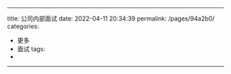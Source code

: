 
---
title: 公司内部面试
date: 2022-04-11 20:34:39
permalink: /pages/94a2b0/
categories:
  - 更多
  - 面试
tags:
  - 
---
 